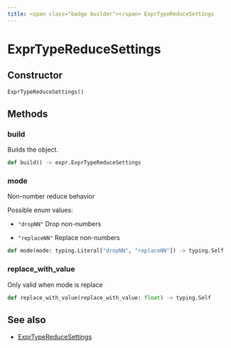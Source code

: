 ```yaml
---
title: <span class="badge builder"></span> ExprTypeReduceSettings
---
```

# <span class="badge builder"></span> ExprTypeReduceSettings

## Constructor

```python
ExprTypeReduceSettings()
```
## Methods

### <span class="badge object-method"></span> build

Builds the object.

```python
def build() -> expr.ExprTypeReduceSettings
```

### <span class="badge object-method"></span> mode

Non-number reduce behavior

Possible enum values:

 - `"dropNN"` Drop non-numbers

 - `"replaceNN"` Replace non-numbers

```python
def mode(mode: typing.Literal["dropNN", "replaceNN"]) -> typing.Self
```

### <span class="badge object-method"></span> replace_with_value

Only valid when mode is replace

```python
def replace_with_value(replace_with_value: float) -> typing.Self
```

## See also

 * <span class="badge object-type-class"></span> [ExprTypeReduceSettings](./object-ExprTypeReduceSettings.md)
